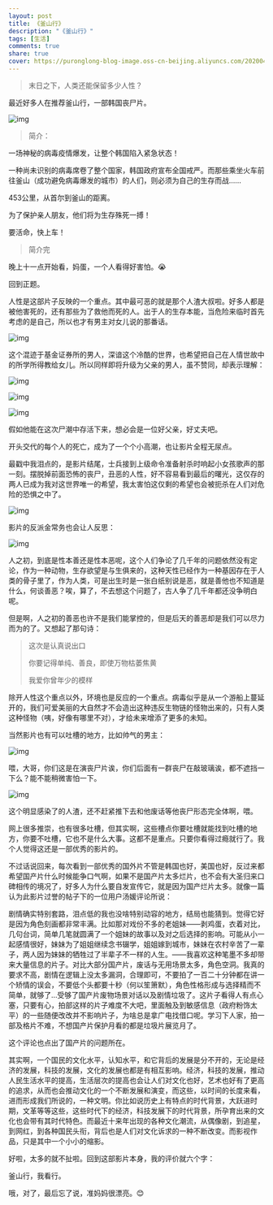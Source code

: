 ```yaml
---
layout: post
title: 《釜山行》
description: "《釜山行》"
tags: [生活]
comments: true
share: true
cover: https://puronglong-blog-image.oss-cn-beijing.aliyuncs.com/20200420163046.jpg
---
```


> 末日之下，人类还能保留多少人性？

最近好多人在推荐釜山行，一部韩国丧尸片。

<!-- more -->

![img](https://puronglong-blog-image.oss-cn-beijing.aliyuncs.com/20200420163046.jpg)

> 简介：

一场神秘的病毒疫情爆发，让整个韩国陷入紧急状态！ 

一种尚未识别的病毒席卷了整个国家，韩国政府宣布全国戒严。而那些乘坐火车前往釜山（成功避免病毒爆发的城市）的人们，则必须为自己的生存而战…… 

453公里，从首尔到釜山的距离。 

为了保护亲人朋友，他们将为生存殊死一搏！ 

要活命，快上车！

> 简介完

晚上十一点开始看，妈蛋，一个人看得好害怕。😭

回到正题。

人性是这部片子反映的一个重点。其中最可恶的就是那个人渣大叔啦。好多人都是被他害死的，还有那些为了救他而死的人。出于人的生存本能，当危险来临时首先考虑的是自己，所以也才有男主对女儿说的那番话。

![img](https://puronglong-blog-image.oss-cn-beijing.aliyuncs.com/20200420163136.png)

这个混迹于基金证券所的男人，深谙这个冷酷的世界，也希望把自己在人情世故中的所学所得教给女儿。所以同样即将升级为父亲的男人，虽不赞同，却表示理解：

![img](https://puronglong-blog-image.oss-cn-beijing.aliyuncs.com/20200420163150.png)

![img](https://puronglong-blog-image.oss-cn-beijing.aliyuncs.com/20200420163159.png)

![img](https://puronglong-blog-image.oss-cn-beijing.aliyuncs.com/20200420163208.png)

假如他能在这次尸潮中存活下来，想必会是一位好父亲，好丈夫吧。

开头交代的每个人的死亡，成为了一个个小高潮，也让影片全程无尿点。

最戳中我泪点的，是影片结尾，士兵接到上级命令准备射杀时响起小女孩歌声的那一刻。摆脱掉前面恐怖的丧尸，丑恶的人性，好不容易看到最后的曙光，这仅存的两人已成为我对这世界唯一的希望，我太害怕这仅剩的希望也会被扼杀在人们对危险的恐惧之中了。

![img](https://puronglong-blog-image.oss-cn-beijing.aliyuncs.com/20200420163219.png)

影片的反派金常务也会让人反思：

![img](https://puronglong-blog-image.oss-cn-beijing.aliyuncs.com/20200420163228.png)

人之初，到底是性本善还是性本恶呢，这个人们争论了几千年的问题依然没有定论，作为一种动物，生存欲望是与生俱来的，这种天性已经作为一种基因存在于人类的骨子里了，作为人类，可是出生时是一张白纸别说是恶，就是善他也不知道是什么，何谈善恶？唉，算了，不去想这个问题了，古人争了几千年都还没争明白呢。

但是啊，人之初的善恶也许不是我们能掌控的，但是后天的善恶却是我们可以尽力而为的了。又想起了那句诗：

> 这次是认真说出口
> 
> 你要记得单纯、善良，即使万物枯萎焦黄
> 
> 我爱你曾年少的模样

除开人性这个重点以外，环境也是反应的一个重点。病毒似乎是从一个游船上蔓延开的，我们可爱美丽的大自然才不会造出这种违反生物链的怪物出来的，只有人类这种怪物（咦，好像有哪里不对），才给未来增添了更多的未知。

当然影片也有可以吐槽的地方，比如帅气的男主：

![img](https://puronglong-blog-image.oss-cn-beijing.aliyuncs.com/20200420163351.png)

喂，大哥，你们这是在演丧尸片诶，你们后面有一群丧尸在敲玻璃诶，都不遮挡一下么？能不能稍微害怕一下。

![img](https://puronglong-blog-image.oss-cn-beijing.aliyuncs.com/20200420163403.png)

这个明显感染了的人渣，还不赶紧推下去和他废话等他丧尸形态完全体啊，喂。

网上很多推崇，也有很多吐槽，但其实啊，这些槽点你要吐槽就能找到吐槽的地方，你要不吐槽，它也不是什么大事。这都不是重点。只要你看得过瘾就行了。我个人觉得这还是一部优秀的影片的。

不过话说回来，每次看到一部优秀的国外片不管是韩国也好，美国也好，反过来都希望国产片什么时候能争口气啊，如果不是国产片太多烂片，也不会有大圣归来口碑相传的境况了，好多人为什么要自发宣传它，就是因为国产烂片太多。就像一篇认为此影片过誉的帖子下的一位用户汤媛评论所说：

剧情确实特别套路，泪点低的我也没啥特别动容的地方，结局也能猜到。觉得它好是因为角色刻画都非常丰满。比如那对戏份不多的老姐妹——剥鸡蛋，衣着对比，几句台词，简单几笔就圆满了一个姐妹的故事以及对之后选择的影响。可能从小一起感情很好，妹妹为了姐姐继续念书辍学，姐姐嫁到城市，妹妹在农村辛苦了一辈子，两人因为妹妹的牺牲过了半辈子不一样的人生。——我喜欢这种笔墨不多却带来大量信息的片子。对比大部分国产片，废话与无用场景太多，角色空洞。我真的要求不高，剧情在逻辑上没太多漏洞，合理即可，不要拍了一百二十分钟都在讲一个矫情的误会，不要低个头都要十秒（何以笙箫默），角色性格形成与选择精而不简单，就够了…受够了国产片废物场景对话以及剧情垃圾了。这片子看得人有点心塞，只要有心，拍部这样的片子难度不大吧，里面触及到敏感信息（政府粉饰太平）的一些随便改改并不影响片子，为啥总是拿广电找借口呢。学习下人家，拍一部及格片不难，不想国产片保护月看的都是垃圾片展览月了。

这个评论也点出了国产片的问题所在。

其实啊，一个国民的文化水平，认知水平，和它背后的发展是分不开的，无论是经济的发展，科技的发展，文化的发展也都是有相互影响。经济，科技的发展，推动人民生活水平的提高，生活层次的提高也会让人们对文化也好，艺术也好有了更高的追求，从而也会推动文化的一个不断发展和演变，而这些，以时间的长度来看，进而形成我们所说的，一种文明。你比如说历史上有特点的时代背景，大跃进时期，文革等等这些，这些时代下的经济，科技发展下的时代背景，所孕育出来的文化也会带有其时代特色。而最近十来年出现的各种文化潮流，从偶像剧，到追星，到网红，到各种国民头衔，背后也是人们对文化诉求的一种不断改变。而影视作品，只是其中一个小小的缩影。

好啦，太多的就不扯啦。回到这部影片本身，我的评价就六个字：

釜山行，我看行。

哦，对了，最后忘了说，准妈妈很漂亮。😊